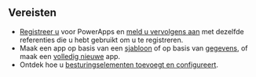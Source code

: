 ## <a name="prerequisites"></a>Vereisten
* [Registreer u](../maker/signup-for-powerapps.md) voor PowerApps en [meld u vervolgens aan](https://web.powerapps.com) met dezelfde referenties die u hebt gebruikt om u te registreren.
* Maak een app op basis van een [sjabloon](../maker/canvas-apps/get-started-test-drive.md) of op basis van [gegevens](../maker/canvas-apps/get-started-create-from-data.md), of maak een [volledig nieuwe](../maker/canvas-apps/get-started-create-from-blank.md) app.
* Ontdek hoe u [besturingselementen toevoegt en configureert](../maker/canvas-apps/add-configure-controls.md).
